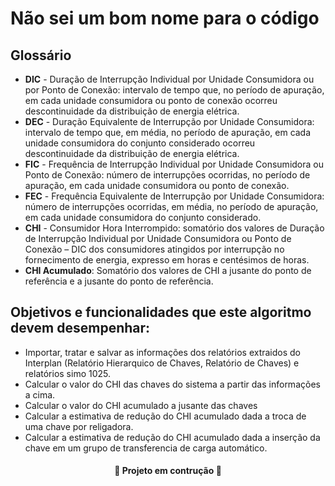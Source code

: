 **Não sei um bom nome para o código**
=====================================

Glossário
----------
- **DIC** - Duração de Interrupção Individual por Unidade Consumidora ou por Ponto de Conexão: intervalo de tempo que, no período de apuração, em cada unidade consumidora ou ponto de conexão ocorreu descontinuidade da distribuição de energia elétrica.
- **DEC** - Duração Equivalente de Interrupção por Unidade Consumidora: intervalo de tempo que, em média, no período de apuração, em cada unidade consumidora do conjunto considerado ocorreu descontinuidade da distribuição de energia elétrica.
- **FIC** - Frequência de Interrupção Individual por Unidade Consumidora ou Ponto de Conexão: número de interrupções ocorridas, no período de apuração, em cada unidade consumidora ou ponto de conexão.
- **FEC** - Frequência Equivalente de Interrupção por Unidade Consumidora: número de interrupções ocorridas, em média, no período de apuração, em cada unidade consumidora do conjunto considerado. 
- **CHI** - Consumidor Hora Interrompido: somatório dos valores de Duração de Interrupção Individual por Unidade Consumidora ou Ponto de Conexão – DIC dos consumidores atingidos por interrupção no fornecimento de energia, expresso em horas e centésimos de horas. 
- **CHI Acumulado**: Somatório dos valores de CHI a jusante do ponto de referência e a jusante do ponto de referência.


Objetivos e funcionalidades que este algoritmo devem desempenhar:
---------------------------------------------------------

- Importar, tratar e salvar as informações dos relatórios extraidos do Interplan (Relatório Hierarquico de Chaves, Relatório de Chaves) e relatórios simo 1025.
- Calcular o valor do CHI das chaves do sistema a partir das informações a cima.
- Calcular o valor do CHI acumulado a jusante das chaves 
- Calcular a estimativa de redução do CHI acumulado dada a troca de uma chave por religadora.
- Calcular a estimativa de redução do CHI acumulado dada a inserção da chave em um grupo de transferencia de carga automático. 

<h4 align = "center">
🚧 Projeto em contrução 🚧 
<h4/>
